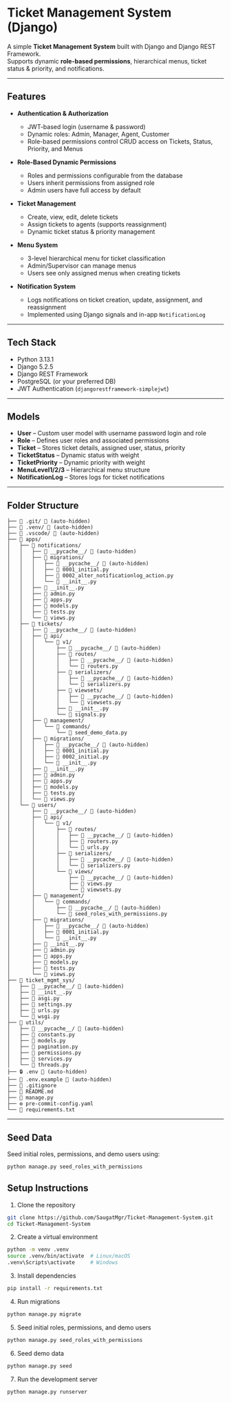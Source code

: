 # Ticket Management System (Django)

A simple **Ticket Management System** built with Django and Django REST Framework.  
Supports dynamic **role-based permissions**, hierarchical menus, ticket status & priority, and notifications.

---

## Features

- **Authentication & Authorization**

  - JWT-based login (username & password)
  - Dynamic roles: Admin, Manager, Agent, Customer
  - Role-based permissions control CRUD access on Tickets, Status, Priority, and Menus

- **Role-Based Dynamic Permissions**

  - Roles and permissions configurable from the database
  - Users inherit permissions from assigned role
  - Admin users have full access by default

- **Ticket Management**

  - Create, view, edit, delete tickets
  - Assign tickets to agents (supports reassignment)
  - Dynamic ticket status & priority management

- **Menu System**

  - 3-level hierarchical menu for ticket classification
  - Admin/Supervisor can manage menus
  - Users see only assigned menus when creating tickets

- **Notification System**
  - Logs notifications on ticket creation, update, assignment, and reassignment
  - Implemented using Django signals and in-app `NotificationLog`

---

## Tech Stack

- Python 3.13.1
- Django 5.2.5
- Django REST Framework
- PostgreSQL (or your preferred DB)
- JWT Authentication (`djangorestframework-simplejwt`)

---

## Models

- **User** – Custom user model with username password login and role
- **Role** – Defines user roles and associated permissions
- **Ticket** – Stores ticket details, assigned user, status, priority
- **TicketStatus** – Dynamic status with weight
- **TicketPriority** – Dynamic priority with weight
- **MenuLevel1/2/3** – Hierarchical menu structure
- **NotificationLog** – Stores logs for ticket notifications

---

## Folder Structure

```
├── 📁 .git/ 🚫 (auto-hidden)
├── 📁 .venv/ 🚫 (auto-hidden)
├── 📁 .vscode/ 🚫 (auto-hidden)
├── 📁 apps/
│   ├── 📁 notifications/
│   │   ├── 📁 __pycache__/ 🚫 (auto-hidden)
│   │   ├── 📁 migrations/
│   │   │   ├── 📁 __pycache__/ 🚫 (auto-hidden)
│   │   │   ├── 🐍 0001_initial.py
│   │   │   ├── 🐍 0002_alter_notificationlog_action.py
│   │   │   └── 🐍 __init__.py
│   │   ├── 🐍 __init__.py
│   │   ├── 🐍 admin.py
│   │   ├── 🐍 apps.py
│   │   ├── 🐍 models.py
│   │   ├── 🐍 tests.py
│   │   └── 🐍 views.py
│   ├── 📁 tickets/
│   │   ├── 📁 __pycache__/ 🚫 (auto-hidden)
│   │   ├── 📁 api/
│   │   │   └── 📁 v1/
│   │   │       ├── 📁 __pycache__/ 🚫 (auto-hidden)
│   │   │       ├── 📁 routes/
│   │   │       │   ├── 📁 __pycache__/ 🚫 (auto-hidden)
│   │   │       │   └── 🐍 routers.py
│   │   │       ├── 📁 serializers/
│   │   │       │   ├── 📁 __pycache__/ 🚫 (auto-hidden)
│   │   │       │   └── 🐍 serializers.py
│   │   │       ├── 📁 viewsets/
│   │   │       │   ├── 📁 __pycache__/ 🚫 (auto-hidden)
│   │   │       │   └── 🐍 viewsets.py
│   │   │       ├── 🐍 __init__.py
│   │   │       └── 🐍 signals.py
│   │   ├── 📁 management/
│   │   │   └── 📁 commands/
│   │   │       └── 🐍 seed_demo_data.py
│   │   ├── 📁 migrations/
│   │   │   ├── 📁 __pycache__/ 🚫 (auto-hidden)
│   │   │   ├── 🐍 0001_initial.py
│   │   │   ├── 🐍 0002_initial.py
│   │   │   └── 🐍 __init__.py
│   │   ├── 🐍 __init__.py
│   │   ├── 🐍 admin.py
│   │   ├── 🐍 apps.py
│   │   ├── 🐍 models.py
│   │   ├── 🐍 tests.py
│   │   └── 🐍 views.py
│   └── 📁 users/
│       ├── 📁 __pycache__/ 🚫 (auto-hidden)
│       ├── 📁 api/
│       │   └── 📁 v1/
│       │       ├── 📁 routes/
│       │       │   ├── 📁 __pycache__/ 🚫 (auto-hidden)
│       │       │   ├── 🐍 routers.py
│       │       │   └── 🐍 urls.py
│       │       ├── 📁 serializers/
│       │       │   ├── 📁 __pycache__/ 🚫 (auto-hidden)
│       │       │   └── 🐍 serializers.py
│       │       └── 📁 views/
│       │           ├── 📁 __pycache__/ 🚫 (auto-hidden)
│       │           ├── 🐍 views.py
│       │           └── 🐍 viewsets.py
│       ├── 📁 management/
│       │   └── 📁 commands/
│       │       ├── 📁 __pycache__/ 🚫 (auto-hidden)
│       │       └── 🐍 seed_roles_with_permissions.py
│       ├── 📁 migrations/
│       │   ├── 📁 __pycache__/ 🚫 (auto-hidden)
│       │   ├── 🐍 0001_initial.py
│       │   └── 🐍 __init__.py
│       ├── 🐍 __init__.py
│       ├── 🐍 admin.py
│       ├── 🐍 apps.py
│       ├── 🐍 models.py
│       ├── 🐍 tests.py
│       └── 🐍 views.py
├── 📁 ticket_mgmt_sys/
│   ├── 📁 __pycache__/ 🚫 (auto-hidden)
│   ├── 🐍 __init__.py
│   ├── 🐍 asgi.py
│   ├── 🐍 settings.py
│   ├── 🐍 urls.py
│   └── 🐍 wsgi.py
├── 📁 utils/
│   ├── 📁 __pycache__/ 🚫 (auto-hidden)
│   ├── 🐍 constants.py
│   ├── 🐍 models.py
│   ├── 🐍 pagination.py
│   ├── 🐍 permissions.py
│   ├── 🐍 services.py
│   └── 🐍 threads.py
├── 🔒 .env 🚫 (auto-hidden)
├── 📄 .env.example 🚫 (auto-hidden)
├── 🚫 .gitignore
├── 📖 README.md
├── 🐍 manage.py
├── ⚙️ pre-commit-config.yaml
└── 📄 requirements.txt
```

---

## Seed Data

Seed initial roles, permissions, and demo users using:

```bash
python manage.py seed_roles_with_permissions
```

## Setup Instructions

1. Clone the repository

```bash
git clone https://github.com/SaugatMgr/Ticket-Management-System.git
cd Ticket-Management-System
```

2. Create a virtual environment

```bash
python -m venv .venv
source .venv/bin/activate  # Linux/macOS
.venv\Scripts\activate     # Windows
```

3. Install dependencies

```bash
pip install -r requirements.txt

```

4. Run migrations

```bash
python manage.py migrate
```

5. Seed initial roles, permissions, and demo users

```bash
python manage.py seed_roles_with_permissions
```

6. Seed demo data

```bash
python manage.py seed
```

7. Run the development server

```bash
python manage.py runserver

```
